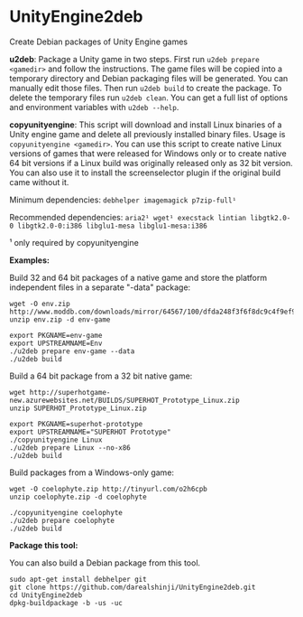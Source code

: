 UnityEngine2deb
===============

Create Debian packages of Unity Engine games

**u2deb**: Package a Unity game in two steps. First run `u2deb prepare <gamedir>` and follow the instructions.
The game files will be copied into a temporary directory and Debian packaging files will be generated.
You can manually edit those files. Then run `u2deb build` to create the package. To delete the temporary files
run `u2deb clean`. You can get a full list of options and environment variables with `u2deb --help`.

**copyunityengine**: This script will download and install Linux binaries of a Unity engine game and delete all previously
installed binary files. Usage is `copyunityengine <gamedir>`.
You can use this script to create native Linux versions of games that were released for
Windows only or to create native 64 bit versions if a Linux build was originally released only as 32 bit version.
You can also use it to install the screenselector plugin if the original build came without it.

Minimum dependencies: `debhelper imagemagick p7zip-full¹`

Recommended dependencies: `aria2¹ wget¹ execstack lintian libgtk2.0-0 libgtk2.0-0:i386 libglu1-mesa libglu1-mesa:i386`

¹ only required by copyunityengine

**Examples:**

Build 32 and 64 bit packages of a native game and store the platform independent
files in a separate "-data" package:
```
wget -O env.zip http://www.moddb.com/downloads/mirror/64567/100/dfda248f3f6f8dc9c4f9ef92b9abe1aa
unzip env.zip -d env-game

export PKGNAME=env-game
export UPSTREAMNAME=Env
./u2deb prepare env-game --data
./u2deb build
```

Build a 64 bit package from a 32 bit native game:
```
wget http://superhotgame-new.azurewebsites.net/BUILDS/SUPERHOT_Prototype_Linux.zip
unzip SUPERHOT_Prototype_Linux.zip

export PKGNAME=superhot-prototype
export UPSTREAMNAME="SUPERHOT Prototype"
./copyunityengine Linux
./u2deb prepare Linux --no-x86
./u2deb build
```

Build packages from a Windows-only game:
```
wget -O coelophyte.zip http://tinyurl.com/o2h6cpb
unzip coelophyte.zip -d coelophyte

./copyunityengine coelophyte
./u2deb prepare coelophyte
./u2deb build
```

**Package this tool:**

You can also build a Debian package from this tool.
```
sudo apt-get install debhelper git
git clone https://github.com/darealshinji/UnityEngine2deb.git
cd UnityEngine2deb
dpkg-buildpackage -b -us -uc
```
